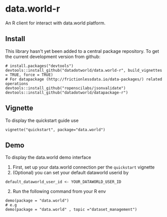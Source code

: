 # data.world-r

An R client for interact with data.world platform.

## Install

This library hasn't yet been added to a central package repository.
To get the current development version from github:
```
# install.packages("devtools")
devtools::install_github("datadotworld/data.world-r", build_vignettes = TRUE, force = TRUE)
# For datapackage (http://frictionlessdata.io/data-packages/) related operations
devtools::install_github("ropenscilabs/jsonvalidate")
devtools::install_github("datadotworld/datapackage-r")
```

## Vignette 
To display the quickstart guide use
```
vignette("quickstart", package="data.world")
```

## Demo
To display the data.world demo interface
1.  First, set up your data.world connection per the `quickstart` vignette
2.  (Optional) you can set your default dataworld userid by 
```
default_dataworld_user_id <- YOUR_DATAWORLD_USER_ID
```
2.  Run the following command from your R env
```
demo(package = "data.world")
# e.g
demo(package = "data.world" , topic ="dataset_management")
```
